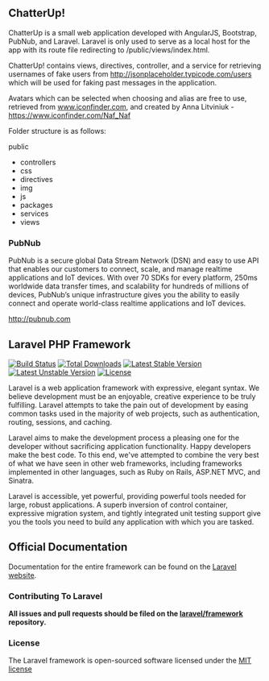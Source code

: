## ChatterUp! 

ChatterUp is a small web application developed with AngularJS, Bootstrap, PubNub, and Laravel.
Laravel is only used to serve as a local host for the app with its route file redirecting to /public/views/index.html.

ChatterUp! contains views, directives, controller, and a service for retrieving usernames of fake users from http://jsonplaceholder.typicode.com/users which will be used for faking past messages in the application.

Avatars which can be selected when choosing and alias are free to use, retrieved from www.iconfinder.com, and created by Anna Litviniuk - https://www.iconfinder.com/Naf_Naf 

Folder structure is as follows:

public
- controllers
- css
- directives
- img
- js
- packages
- services
- views


### PubNub

PubNub is a secure global Data Stream Network (DSN) and easy to use API that enables our customers to connect, scale, and manage realtime applications and IoT devices. With over 70 SDKs for every platform, 250ms worldwide data transfer times, and scalability for hundreds of millions of devices, PubNub’s unique infrastructure gives you the ability to easily connect and operate world-class realtime applications and IoT devices.

http://pubnub.com



## Laravel PHP Framework

[![Build Status](https://travis-ci.org/laravel/framework.svg)](https://travis-ci.org/laravel/framework)
[![Total Downloads](https://poser.pugx.org/laravel/framework/downloads.svg)](https://packagist.org/packages/laravel/framework)
[![Latest Stable Version](https://poser.pugx.org/laravel/framework/v/stable.svg)](https://packagist.org/packages/laravel/framework)
[![Latest Unstable Version](https://poser.pugx.org/laravel/framework/v/unstable.svg)](https://packagist.org/packages/laravel/framework)
[![License](https://poser.pugx.org/laravel/framework/license.svg)](https://packagist.org/packages/laravel/framework)

Laravel is a web application framework with expressive, elegant syntax. We believe development must be an enjoyable, creative experience to be truly fulfilling. Laravel attempts to take the pain out of development by easing common tasks used in the majority of web projects, such as authentication, routing, sessions, and caching.

Laravel aims to make the development process a pleasing one for the developer without sacrificing application functionality. Happy developers make the best code. To this end, we've attempted to combine the very best of what we have seen in other web frameworks, including frameworks implemented in other languages, such as Ruby on Rails, ASP.NET MVC, and Sinatra.

Laravel is accessible, yet powerful, providing powerful tools needed for large, robust applications. A superb inversion of control container, expressive migration system, and tightly integrated unit testing support give you the tools you need to build any application with which you are tasked.

## Official Documentation

Documentation for the entire framework can be found on the [Laravel website](http://laravel.com/docs).

### Contributing To Laravel

**All issues and pull requests should be filed on the [laravel/framework](http://github.com/laravel/framework) repository.**

### License

The Laravel framework is open-sourced software licensed under the [MIT license](http://opensource.org/licenses/MIT)
